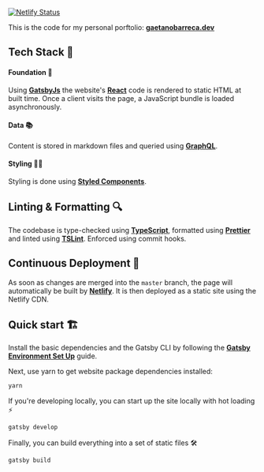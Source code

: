 [![Netlify Status](https://api.netlify.com/api/v1/badges/52ecfb43-2056-4c85-a6eb-49ab9bc71a67/deploy-status)](https://app.netlify.com/sites/gaetanobarreca/deploys)

This is the code for my personal porftolio:  **[gaetanobarreca.dev](http://gaetanobarreca.dev)**

## Tech Stack 🥞

#### Foundation 🏡

Using **[GatsbyJs](https://github.com/gatsbyjs/gatsby)** the website's **[React](https://github.com/facebook/react)** code is rendered to static HTML at built time. Once a client visits the page, a JavaScript bundle is loaded asynchronously.

#### Data 📚

Content is stored in markdown files and queried using [**GraphQL**](https://graphql.org/).

#### Styling 👩‍🎨

Styling is done using [**Styled Components**](https://www.styled-components.com).

## Linting & Formatting 🔍

The codebase is type-checked using **[TypeScript](https://www.typescriptlang.org/)**, formatted using **[Prettier](https://github.com/prettier/prettier)** and linted using **[TSLint](https://palantir.github.io/tslint/)**. Enforced using commit hooks.

## Continuous Deployment 🚀

As soon as changes are merged into the `master` branch, the page will automatically be built by **[Netlify](https://netlify.com)**. It is then deployed as a static site using the Netlify CDN.

## Quick start 🏗️

Install the basic dependencies and the Gatsby CLI by following the **[Gatsby Environment Set Up](https://www.gatsbyjs.org/tutorial/part-zero/)** guide.

Next, use yarn to get website package dependencies installed:

``` sh
yarn
```

If you're developing locally, you can start up the site locally with hot loading ⚡
``` sh
gatsby develop
```

Finally, you can build everything into a set of static files 🛠️
``` sh
gatsby build
```
